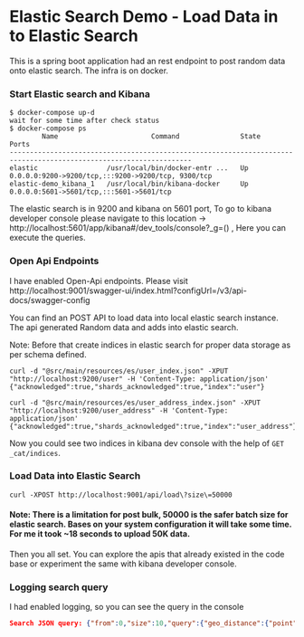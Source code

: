 
# Elastic Search Demo - Load Data in to Elastic Search

This is a spring boot application had an rest endpoint to post random data onto elastic search. The infra is on docker.

### Start Elastic search and Kibana
``` shell
$ docker-compose up-d
wait for some time after check status 
$ docker-compose ps
        Name                       Command               State                         Ports
-------------------------------------------------------------------------------------------------------------------
elastic                 /usr/local/bin/docker-entr ...   Up      0.0.0.0:9200->9200/tcp,:::9200->9200/tcp, 9300/tcp
elastic-demo_kibana_1   /usr/local/bin/kibana-docker     Up      0.0.0.0:5601->5601/tcp,:::5601->5601/tcp
```
The elastic search is in 9200 and kibana on 5601 port, To go to kibana developer console please navigate to this location -> http://localhost:5601/app/kibana#/dev_tools/console?_g=() , Here you can execute the queries.

### Open Api Endpoints
I have enabled Open-Api endpoints. Please visit http://localhost:9001/swagger-ui/index.html?configUrl=/v3/api-docs/swagger-config

You can find an POST API to load data into local elastic search instance. The api generated Random data and adds into elastic search.

Note: Before that create indices in elastic search for proper data storage as per schema defined.

``` shell
curl -d "@src/main/resources/es/user_index.json" -XPUT "http://localhost:9200/user" -H 'Content-Type: application/json'
{"acknowledged":true,"shards_acknowledged":true,"index":"user"}

curl -d "@src/main/resources/es/user_address_index.json" -XPUT "http://localhost:9200/user_address" -H 'Content-Type: application/json'
{"acknowledged":true,"shards_acknowledged":true,"index":"user_address"}
```
Now you could see two indices in kibana dev console with the help of `GET _cat/indices`.

### Load Data into Elastic Search
``` shell
curl -XPOST http://localhost:9001/api/load\?size\=50000  
```
#### Note: There is a limitation for post bulk, 50000 is the safer batch size for elastic search. Bases on your system configuration it will take some time. For me it took ~18 seconds to upload 50K data.

Then you all set. You can explore the apis that already existed in the code base or experiment the same with kibana developer console.

### Logging search query
I had enabled logging, so you can see the query in the console

``` json
Search JSON query: {"from":0,"size":10,"query":{"geo_distance":{"point":[79.7397,15.684453142518711],"distance":1000.0,"distance_type":"arc","validation_method":"STRICT","ignore_unmapped":false,"boost":1.0}}}
```

